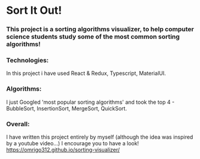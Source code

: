 # Sort It Out!

### This project is a sorting algorithms visualizer, to help computer science students study some of the most common sorting algorithms!

### Technologies:
In this project i have used React & Redux, Typescript, MaterialUI.

### Algorithms:
I just Googled 'most popular sorting algorithms' and took the top 4 - BubbleSort, InsertionSort, MergeSort, QuickSort.

### Overall:
I have written this project entirely by myself (although the idea was inspired by a youtube video...)
I encourage you to have a look! https://omrigo312.github.io/sorting-visualizer/

